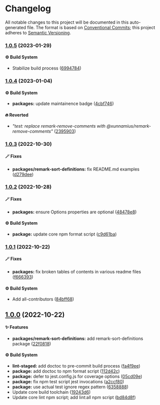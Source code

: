 # Changelog

All notable changes to this project will be documented in this auto-generated
file. The format is based on [Conventional Commits][1]; this project adheres to
[Semantic Versioning][2].

### [1.0.5][3] (2023-01-29)

#### ⚙️ Build System

- Stabilize build process ([6994784][4])

### [1.0.4][5] (2023-01-04)

#### ⚙️ Build System

- **packages:** update maintainence badge ([4cbf746][6])

#### 🔥 Reverted

- _"test: replace remark-remove-comments with
  @xunnamius/remark-remove-comments"_ ([2395903][7])

### [1.0.3][8] (2022-10-30)

#### 🪄 Fixes

- **packages/remark-sort-definitions:** fix README.md examples ([d279dee][9])

### [1.0.2][10] (2022-10-28)

#### 🪄 Fixes

- **packages:** ensure Options properties are optional ([48478e8][11])

#### ⚙️ Build System

- **package:** update core npm format script ([c9d61ba][12])

### [1.0.1][13] (2022-10-22)

#### 🪄 Fixes

- **packages:** fix broken tables of contents in various readme files
  ([f666393][14])

#### ⚙️ Build System

- Add all-contributors ([84bff68][15])

## [1.0.0][16] (2022-10-22)

#### ✨ Features

- **packages/remark-sort-definitions:** add remark-sort-definitions package
  ([22f0818][17])

#### ⚙️ Build System

- **lint-staged:** add doctoc to pre-commit build process ([fa4f9ee][18])
- **package:** add doctoc to npm format script ([112d42c][19])
- **package:** defer to jest.config.js for coverage options ([05cd09e][20])
- **package:** fix npm test script jest invocations ([a2ccf80][21])
- **package:** use actual test ignore regex pattern ([6358888][22])
- Update core build toolchain ([19243d6][23])
- Update core lint npm script; add lint:all npm script ([bd84d8f][24])

[1]: https://conventionalcommits.org
[2]: https://semver.org
[3]:
  https://github.com/Xunnamius/unified-utils/compare/remark-sort-definitions@1.0.4...remark-sort-definitions@1.0.5
[4]:
  https://github.com/Xunnamius/unified-utils/commit/69947844f42e618f336aeeb9af1d6c9f4ee1e82b
[5]:
  https://github.com/Xunnamius/unified-utils/compare/remark-sort-definitions@1.0.3...remark-sort-definitions@1.0.4
[6]:
  https://github.com/Xunnamius/unified-utils/commit/4cbf746b78c3bb369c3b27228ec582c3a3e47c54
[7]:
  https://github.com/Xunnamius/unified-utils/commit/23959035752e76f19ec4440cd762b4594fdb93bf
[8]:
  https://github.com/Xunnamius/unified-utils/compare/remark-sort-definitions@1.0.2...remark-sort-definitions@1.0.3
[9]:
  https://github.com/Xunnamius/unified-utils/commit/d279dee5d5bda2e96cbe40d1974c91c997586196
[10]:
  https://github.com/Xunnamius/unified-utils/compare/remark-sort-definitions@1.0.1...remark-sort-definitions@1.0.2
[11]:
  https://github.com/Xunnamius/unified-utils/commit/48478e8ea592171aadc86fe719310b50a2e6007e
[12]:
  https://github.com/Xunnamius/unified-utils/commit/c9d61bacbd52bc76b05abd3426474bf0176c3cd9
[13]:
  https://github.com/Xunnamius/unified-utils/compare/remark-sort-definitions@1.0.0...remark-sort-definitions@1.0.1
[14]:
  https://github.com/Xunnamius/unified-utils/commit/f6663933fe4a7d577956527efe752e18607262ba
[15]:
  https://github.com/Xunnamius/unified-utils/commit/84bff68339c7a742c104c0f2545fe62b28c8b473
[16]:
  https://github.com/Xunnamius/unified-utils/compare/05cd09e0cf13f18fa56f6156516bcf546b1238e6...remark-sort-definitions@1.0.0
[17]:
  https://github.com/Xunnamius/unified-utils/commit/22f08182701455c6ed489a180335150a895071d7
[18]:
  https://github.com/Xunnamius/unified-utils/commit/fa4f9ee3f9cd922875cf077f6d8b74105f0ba55e
[19]:
  https://github.com/Xunnamius/unified-utils/commit/112d42c6999f758ff618f4e116eb7cf38c09f77c
[20]:
  https://github.com/Xunnamius/unified-utils/commit/05cd09e0cf13f18fa56f6156516bcf546b1238e6
[21]:
  https://github.com/Xunnamius/unified-utils/commit/a2ccf801276c84e54d3fc1afaad574f78408d86f
[22]:
  https://github.com/Xunnamius/unified-utils/commit/63588887a7377f3ee7488b19c87f1f2bf1faa811
[23]:
  https://github.com/Xunnamius/unified-utils/commit/19243d623ba14cfd629c5e4632e6a75de508592b
[24]:
  https://github.com/Xunnamius/unified-utils/commit/bd84d8fc1fb5c4d1828a16a47214a6730f34899a
